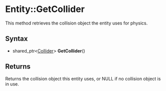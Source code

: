 # Entity::GetCollider

This method retrieves the collision object the entity uses for physics.

## Syntax

- shared_ptr<[Collider](Collider.md)\> **GetCollider**()

## Returns

Returns the collision object this entity uses, or NULL if no collision object is in use.
